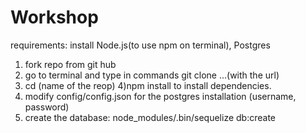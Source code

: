 # Workshop
requirements: install Node.js(to use npm on terminal), Postgres


1) fork repo from git hub
2) go to terminal and type in commands git clone ...(with the url)
3) cd (name of the reop)
4)npm install to install dependencies.
5) modify config/config.json for the postgres installation (username, password)
6) create the database: node_modules/.bin/sequelize db:create
